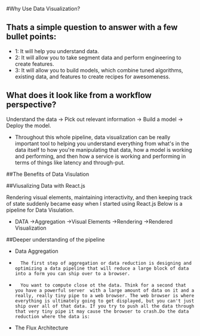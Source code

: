 #Why Use Data Visualization?

## Thats a simple question to answer with a few bullet points:
-	1: It will help you understand data.
-	2: It will allow you to take segment data and perform engineering to create features.
-	3: It will allow you to build models, which combine tuned algorithms, existing data, and features to create recipes for awesomeness.

## What does it look like from a workflow perspective?

Understand the data -> Pick out relevant information -> Build a model -> Deploy the model.

-	Throughout this whole pipeline, data visualization can be really important tool to helping you understand everything from what's in the data itself to how you're manipulating that data, how a model is working and performing, and then how a service is working and performing in terms of things like latency and through-put.

##The Benefits of Data Visulation



##Viusalizing Data with React.js

Rendering visual elements, maintaining interactivity, and then keeping track of state suddenly became easy when I started using React.js Below is a pipeline for Data Visulation.
-	DATA ->Aggregation ->Visual Elements ->Rendering ->Rendered Visualization

##Deeper understanding of the pipeline

-	Data Aggregation
-		The first step of aggregation or data reduction is designing and optimizing a data pipeline that will reduce a large block of data into a form you can ship over to a browser.

-		You want to compute close ot the data. Think for a second that you have a powerful server  with a large amount of data on it and a really, really tiny pipe to a web browser. The web browser is where everything is ultimately going to get displayed, but you can't just ship over all of that data. If you try to push all the data through that very tiny pipe it may cause the browser to crash.Do the data reduction where the data is:

-	The Flux Architecture
	

